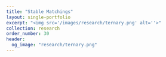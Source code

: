 ```yaml
---
title: "Stable Matchings"
layout: single-portfolio
excerpt: "<img src='/images/research/ternary.png' alt=''>"
collection: research
order_number: 30
header: 
  og_image: "research/ternary.png"
---
```


